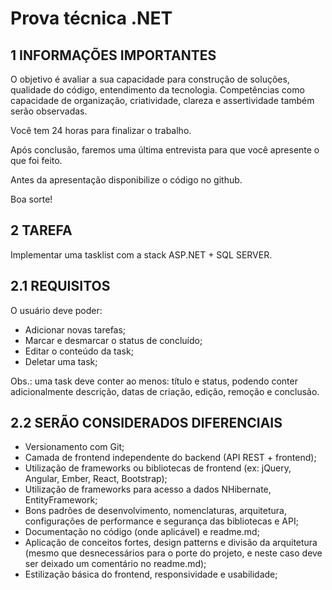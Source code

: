 # Prova técnica .NET
## 1 INFORMAÇÕES IMPORTANTES

O objetivo é avaliar a sua capacidade para construção de soluções, qualidade do código, entendimento da
tecnologia. Competências como capacidade de organização, criatividade, clareza e assertividade também
serão observadas.

Você tem 24 horas para finalizar o trabalho.

Após conclusão, faremos uma última entrevista para que você apresente o que foi feito.

Antes da apresentação disponibilize o código no github.

Boa sorte!

## 2 TAREFA
Implementar uma tasklist com a stack ASP.NET + SQL SERVER.

## 2.1 REQUISITOS
O usuário deve poder:
* Adicionar novas tarefas;
* Marcar e desmarcar o status de concluído;
* Editar o conteúdo da task;
* Deletar uma task;

Obs.: uma task deve conter ao menos: título e status, podendo conter adicionalmente descrição, datas de
criação, edição, remoção e conclusão.

## 2.2 SERÃO CONSIDERADOS DIFERENCIAIS
* Versionamento com Git;
* Camada de frontend independente do backend (API REST + frontend);
* Utilização de frameworks ou bibliotecas de frontend (ex: jQuery, Angular, Ember, React, Bootstrap);
* Utilização de frameworks para acesso a dados NHibernate, EntityFramework;
* Bons padrões de desenvolvimento, nomenclaturas, arquitetura, configurações de performance e
segurança das bibliotecas e API;
* Documentação no código (onde aplicável) e readme.md;
* Aplicação de conceitos fortes, design patterns e divisão da arquitetura (mesmo que desnecessários
para o porte do projeto, e neste caso deve ser deixado um comentário no readme.md);
* Estilização básica do frontend, responsividade e usabilidade;
